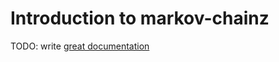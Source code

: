 # Introduction to markov-chainz

TODO: write [great documentation](http://jacobian.org/writing/great-documentation/what-to-write/)
